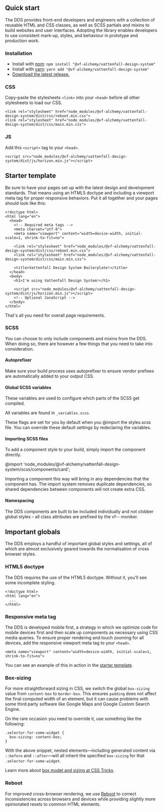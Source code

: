 ## Quick start

The DDS provides front-end developers and engineers with a collection of reusable HTML and CSS classes, as well as SCSS partials and mixins to build websites and user interfaces. Adopting the library enables developers to use consistent mark-up, styles, and behaviour in prototype and production work.

### Installation

 - Install with [npm](https://www.npmjs.com/): `npm install "@vf-alchemy/vattenfall-design-system"`
 - Install with [yarn](https://yarnpkg.com/): `yarn add "@vf-alchemy/vattenfall-design-system"`
 - [Download the latest release.](https://github.com/Alchemy-se/Vattenfall-One-Brand-Design-System/releases)

### CSS

Copy-paste the stylesheets `<link>` into your `<head>` before all other stylesheets to load our CSS.

```
<link rel="stylesheet" href="node_modules/@vf-alchemy/vattenfall-design-system/dist/css/reboot.min.css">
<link rel="stylesheet" href="node_modules/@vf-alchemy/vattenfall-design-system/dist/css/main.min.css">
```

### JS

Add this `<script>` tag to your `<head>`.

```
<script src="node_modules/@vf-alchemy/vattenfall-design-system/dist/js/horizon.min.js"></script>
```

## Starter template

Be sure to have your pages set up with the latest design and development standards. That means using an HTML5 doctype and including a viewport meta tag for proper responsive behaviors. Put it all together and your pages should look like this:

```
<!doctype html>
<html lang="en">
  <head>
    <!-- Required meta tags -->
    <meta charset="utf-8">
    <meta name="viewport" content="width=device-width, initial-scale=1, shrink-to-fit=no">

    <link rel="stylesheet" href="node_modules/@vf-alchemy/vattenfall-design-system/dist/css/reboot.min.css">
    <link rel="stylesheet" href="node_modules/@vf-alchemy/vattenfall-design-system/dist/css/main.min.css">

    <title>Vattenfall Design System Boilerplate!</title>
  </head>
  <body>
    <h1>I'm using Vattenfall Design System!</h1>

    <script src="node_modules/@vf-alchemy/vattenfall-design-system/dist/js/horizon.min.js"></script>
    <!-- Optional JavaScript -->
  </body>
</html>
```

That's all you need for overall page requirements. 

### SCSS
You can choose to only include components and mixins from the DDS. When doing so, there are however a few things that you need to take into consideration.

#### Autoprefixer
Make sure your build process uses autoprefixer to ensure vendor prefixes are automatically added to your output CSS.

#### Global SCSS variables
These variables are used to configure which parts of the SCSS get compiled.

All variables are found in `_variables.scss`.

These flags are set for you by default when you @import the styles.scss file. You can override these default settings by redeclaring the variables.

#### Importing SCSS files
To add a component style to your build, simply import the component directly.

@import 'node_modules/@vf-alchemy/vattenfall-design-system/scss/components/card';

Importing a component this way will bring in any dependencies that the component has. The import system removes duplicate dependencies, so shared dependencies between components will not create extra CSS.

#### Namespacing
The DDS components are built to be included individually and not clobber global styles – all class attributes are prefixed by the vf-- moniker.

## Important globals

The DDS employs a handful of important global styles and settings, all of which are almost exclusively geared towards the normalisation of cross browser styles. 

### HTML5 doctype

The DDS requires the use of the HTML5 doctype. Without it, you’ll see some incomplete styling.

```
<!doctype html>
<html lang="en">
  ...
</html>
```

### Responsive meta tag

The DDS is developed mobile first, a strategy in which we optimize code for mobile devices first and then scale up components as necessary using CSS media queries. To ensure proper rendering and touch zooming for all devices, add the responsive viewport meta tag to your `<head>`.
```
<meta name="viewport" content="width=device-width, initial-scale=1, shrink-to-fit=no">
```

You can see an example of this in action in the [starter template](#starter-template).

### Box-sizing

For more straightforward sizing in CSS, we switch the global `box-sizing` value from `content-box` to `border-box`. This ensures `padding` does not affect the final computed width of an element, but it can cause problems with some third party software like Google Maps and Google Custom Search Engine.

On the rare occasion you need to override it, use something like the following:

```
.selector-for-some-widget {
  box-sizing: content-box;
}
```

With the above snippet, nested elements—including generated content via `::before` and `::after`—will all inherit the specified `box-sizing` for that `.selector-for-some-widget`.

Learn more about [box model and sizing at CSS Tricks](https://css-tricks.com/box-sizing/).

### Reboot

For improved cross-browser rendering, we use [Reboot](/content/reboot/) to correct inconsistencies across browsers and devices while providing slightly more opinionated resets to common HTML elements.
